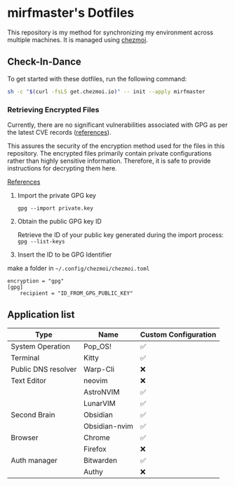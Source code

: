 # mirfmaster's Dotfiles

This repository is my method for synchronizing my environment across multiple machines. It is managed using [chezmoi](https://www.chezmoi.io/).

## Check-In-Dance

To get started with these dotfiles, run the following command:

```bash
sh -c "$(curl -fsLS get.chezmoi.io)" -- init --apply mirfmaster
```

### Retrieving Encrypted Files
Currently, there are no significant vulnerabilities associated with GPG as per the latest CVE records ([references](https://www.cvedetails.com/vulnerability-list/vendor_id-4711/Gnupg.html)). 

This assures the security of the encryption method used for the files in this repository. 
The encrypted files primarily contain private configurations rather than highly sensitive information. 
Therefore, it is safe to provide instructions for decrypting them here.

[References](https://www.chezmoi.io/user-guide/encryption/gpg/)
1. Import the private GPG key
   
	`gpg --import private.key`
	
3. Obtain the public GPG key ID

	Retrieve the ID of your public key generated during the import process:
	`gpg --list-keys`
4. Insert the ID to be GPG Identifier

make a folder in `~/.config/chezmoi/chezmoi.toml`
```
encryption = "gpg"
[gpg]
    recipient = "ID_FROM_GPG_PUBLIC_KEY"
```


## Application list

| Type                | Name          | Custom Configuration |
| ------------------- | ------------- | -------------------- |
| System Operation    | Pop_OS!       | ✅                    |
| Terminal            | Kitty         | ✅                    |
| Public DNS resolver | Warp-Cli      | ❌                    |
| Text Editor         | neovim        | ❌                    |
|                     | AstroNVIM     | ✅                    |
|                     | LunarVIM      | ✅                    |
| Second Brain        | Obsidian      | ✅                    |
|                     | Obsidian-nvim | ✅                    |
| Browser             | Chrome        | ✅                    |
|                     | Firefox       | ❌                    |
| Auth manager        | Bitwarden     | ✅                    |
|                     | Authy         | ❌                    |




